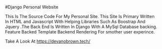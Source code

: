 #Django Personal Website

This Is The Source Code For My Personal Site. This Site Is Primary Written In HTML and Javascript With Helping Libraries Such As Boostrap And Jquery 
.The Back End Is Written In Django With A MySql Database backing. Feature Backed Template Backend Rendering For smother user experince. 

Take A Look At https://devanobrown.tech/


